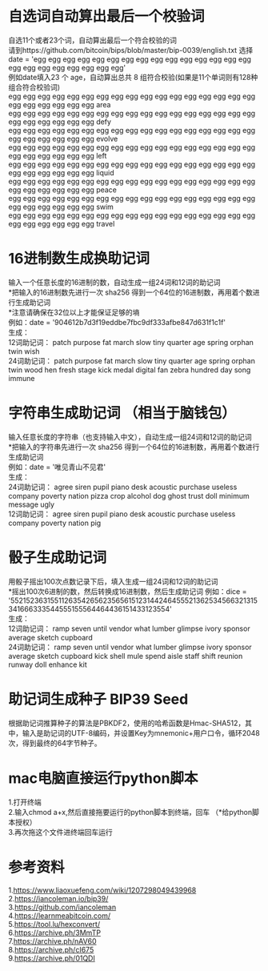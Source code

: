 # 自选词自动算出最后一个校验词

自选11个或者23个词，自动算出最后一个符合校验的词  
请到https://github.com/bitcoin/bips/blob/master/bip-0039/english.txt 选择  
date = 'egg egg egg egg egg egg egg egg egg egg egg egg egg egg egg egg egg egg egg egg egg egg egg'  
例如date填入23 个 age，自动算出总共 8 组符合校验(如果是11个单词则有128种组合符合校验词)  
egg egg egg egg egg egg egg egg egg egg egg egg egg egg egg egg egg egg egg egg egg egg egg area  
egg egg egg egg egg egg egg egg egg egg egg egg egg egg egg egg egg egg egg egg egg egg egg defy  
egg egg egg egg egg egg egg egg egg egg egg egg egg egg egg egg egg egg egg egg egg egg egg evolve  
egg egg egg egg egg egg egg egg egg egg egg egg egg egg egg egg egg egg egg egg egg egg egg left  
egg egg egg egg egg egg egg egg egg egg egg egg egg egg egg egg egg egg egg egg egg egg egg liquid  
egg egg egg egg egg egg egg egg egg egg egg egg egg egg egg egg egg egg egg egg egg egg egg peace  
egg egg egg egg egg egg egg egg egg egg egg egg egg egg egg egg egg egg egg egg egg egg egg swim  
egg egg egg egg egg egg egg egg egg egg egg egg egg egg egg egg egg egg egg egg egg egg egg travel  

# 16进制数生成换助记词
输入一个任意长度的16进制的数，自动生成一组24词和12词的助记词  
*把输入的16进制数先进行一次 sha256 得到一个64位的16进制数，再用着个数进行生成助记词  
*注意请确保在32位以上才能保证足够的墒  
例如：date = '904612b7d3f19eddbe7fbc9df333afbe847d631f1c1f'  
生成：  
12词助记词： patch purpose fat march slow tiny quarter age spring orphan twin wish  
24词助记词： patch purpose fat march slow tiny quarter age spring orphan twin wood hen fresh stage kick medal digital fan zebra hundred day song immune  

# 字符串生成助记词 （相当于脑钱包）
输入任意长度的字符串（也支持输入中文），自动生成一组24词和12词的助记词  
*把输入的字符串先进行一次 sha256 得到一个64位的16进制数，再用着个数进行生成助记词  
例如：date = '唯见青山不见君'  
生成：  
24词助记词： agree siren pupil piano desk acoustic purchase useless company poverty nation pizza crop alcohol dog ghost trust doll minimum message ugly  
12词助记词： agree siren pupil piano desk acoustic purchase useless company poverty nation pig  


# 骰子生成助记词
用骰子摇出100次点数记录下后，填入生成一组24词和12词的助记词  
*摇出100次6进制的数，然后转换成16进制数，然后生成助记词
例如：dice = '5521523631551126354265623565615123144246455521362534566321315341666333544555155564464436151433123554'  
生成：  
12词助记词： ramp seven until vendor what lumber glimpse ivory sponsor average sketch cupboard  
24词助记词： ramp seven until vendor what lumber glimpse ivory sponsor average sketch cupboard kick shell mule spend aisle staff shift reunion runway doll enhance kit  

# 助记词生成种子 BIP39 Seed
根据助记词推算种子的算法是PBKDF2，使用的哈希函数是Hmac-SHA512，其中，输入是助记词的UTF-8编码，并设置Key为mnemonic+用户口令，循环2048次，得到最终的64字节种子。  

# mac电脑直接运行python脚本  
1.打开终端  
2.输入chmod a+x,然后直接拖要运行的python脚本到终端，回车 （*给python脚本授权）  
3.再次拖这个文件进终端回车运行  

# 参考资料
1.https://www.liaoxuefeng.com/wiki/1207298049439968  
2.https://iancoleman.io/bip39/  
3.https://github.com/iancoleman  
4.https://learnmeabitcoin.com/  
5.https://tool.lu/hexconvert/  
6.https://archive.ph/3MmTP  
7.https://archive.ph/nAV60  
8.https://archive.ph/cI675  
9.https://archive.ph/01QDI  
